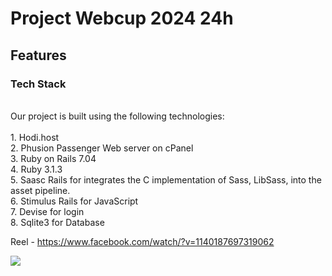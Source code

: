<h1>Project Webcup 2024 24h</h1>
<h2>Features</h2>
<h3>Tech Stack</h3>

<br>
Our project is built using the following technologies:
<br><br>
1. Hodi.host <br>
2. Phusion Passenger Web server on cPanel <br>
3. Ruby on Rails 7.04 <br>
4. Ruby 3.1.3 <br>
5. Saasc Rails for integrates the C implementation of Sass, LibSass, into the asset pipeline. <br>
6. Stimulus Rails for JavaScript <br>
7. Devise for login <br>
8. Sqlite3 for Database <br>


Reel - https://www.facebook.com/watch/?v=1140187697319062

<img src="https://i0.wp.com/www.maurice-info.mu/wp-content/uploads/2024/05/2.5-2e-gagnant-site-web.jpg?w=751&ssl=1" />
